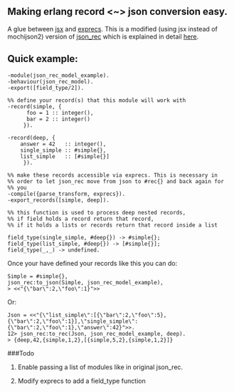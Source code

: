 Making erlang record <~> json conversion easy.
--

A glue between [jsx](https://github.com/talentdeficit/jsx) and [exprecs](git@github.com:uwiger/parse_trans.git). This is a modified (using jsx instead of mochijson2) version of [json_rec](https://github.com/justinkirby/json_rec) which is explained in detail [here](http://blogs.openaether.org/?p=253 "exprecs, making json usable").

Quick example:
--

    -module(json_rec_model_example).
    -behaviour(json_rec_model).
    -export([field_type/2]). 

    %% define your record(s) that this module will work with
    -record(simple, {
          foo = 1 :: integer(),
          bar = 2 :: integer()
         }). 

    -record(deep, {
        answer = 42   :: integer(),
        single_simple :: #simple{},
        list_simple   :: [#simple{}]
         }).

    %% make these records accessible via exprecs. This is necessary in
    %% order to let json_rec move from json to #rec{} and back again for
    %% you
    -compile({parse_transform, exprecs}).
    -export_records([simple, deep]).

    %% this function is used to process deep nested records,
    %% if field holds a record return that record,
    %% if it holds a lists or records return that record inside a list

    field_type(single_simple, #deep{}) -> #simple{};
    field_type(list_simple, #deep{}) -> [#simple{}];
    field_type(_,_) -> undefined.


Once your have defined your records like this you can do:

    Simple = #simple{},
    json_rec:to_json(Simple, json_rec_model_example),
    > <<"{\"bar\":2,\"foo\":1}">>

Or: 
   
    Json = <<"{\"list_simple\":[{\"bar\":2,\"foo\":5},{\"bar\":2,\"foo\":1}],\"single_simple\":{\"bar\":2,\"foo\":1},\"answer\":42}">>.
    12> json_rec:to_rec(Json, json_rec_model_example, deep).
    > {deep,42,{simple,1,2},[{simple,5,2},{simple,1,2}]}

###Todo

1) Enable passing a list of modules like in original json_rec.

2) Modify exprecs to add a field_type function

